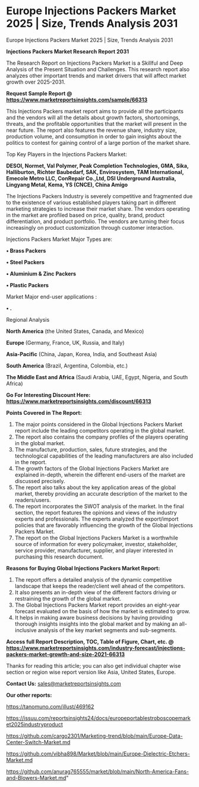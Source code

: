 # Europe Injections Packers Market 2025 | Size, Trends Analysis 2031
Europe Injections Packers Market 2025 | Size, Trends Analysis 2031

<strong>Injections Packers Market Research Report 2031</strong>

The Research Report on Injections Packers Market is a Skillful and Deep Analysis of the Present Situation and Challenges. This research report also analyzes other important trends and market drivers that will affect market growth over 2025-2031.

<strong>Request Sample Report @ <a href=https://www.marketreportsinsights.com/sample/66313>https://www.marketreportsinsights.com/sample/66313</a></strong>

This Injections Packers market report aims to provide all the participants and the vendors will all the details about growth factors, shortcomings, threats, and the profitable opportunities that the market will present in the near future. The report also features the revenue share, industry size, production volume, and consumption in order to gain insights about the politics to contest for gaining control of a large portion of the market share.

Top Key Players in the Injections Packers Market:

<strong>DESOI, Normet, Val Polymer, Peak Completion Technologies, GMA, Sika, Halliburton, Richter Baubedarf, SAK, Envirosystem, TAM International, Emecole Metro LLC, ConRepair Co.,Ltd, DSI Underground Australia, Lingyang Metal, Kema, YS (CNCE), China Amigo</strong>

The Injections Packers Industry is severely competitive and fragmented due to the existence of various established players taking part in different marketing strategies to increase their market share. The vendors operating in the market are profiled based on price, quality, brand, product differentiation, and product portfolio. The vendors are turning their focus increasingly on product customization through customer interaction.

Injections Packers Market Major Types are:

<strong>• Brass Packers

• Steel Packers

• Aluminium & Zinc Packers

• Plastic Packers</strong>

Market Major end-user applications :

<strong>• .</strong>

Regional Analysis

</u><strong><b>North America</b></strong> (the United States, Canada, and Mexico)

<strong><b>Europe </b></strong>(Germany, France, UK, Russia, and Italy)

<strong><b>Asia-Pacific</b></strong> (China, Japan, Korea, India, and Southeast Asia)

<strong><b>South America</b></strong> (Brazil, Argentina, Colombia, etc.)

<strong><b>The Middle East and Africa</b></strong> (Saudi Arabia, UAE, Egypt, Nigeria, and South Africa)

<strong>Go For Interesting Discount Here: <a href=https://www.marketreportsinsights.com/discount/66313>https://www.marketreportsinsights.com/discount/66313</a></strong>

<strong>Points Covered in The Report:</strong>
<ol>
  <li>The major points considered in the Global Injections Packers Market report include the leading competitors operating in the global market.</li>
  <li>The report also contains the company profiles of the players operating in the global market.</li>
  <li>The manufacture, production, sales, future strategies, and the technological capabilities of the leading manufacturers are also included in the report.</li>
  <li>The growth factors of the Global Injections Packers Market are explained in-depth, wherein the different end-users of the market are discussed precisely.</li>
  <li>The report also talks about the key application areas of the global market, thereby providing an accurate description of the market to the readers/users.</li>
  <li>The report incorporates the SWOT analysis of the market. In the final section, the report features the opinions and views of the industry experts and professionals. The experts analyzed the export/import policies that are favorably influencing the growth of the Global Injections Packers Market.</li>
  <li>The report on the Global Injections Packers Market is a worthwhile source of information for every policymaker, investor, stakeholder, service provider, manufacturer, supplier, and player interested in purchasing this research document.</li>
</ol>
<strong>Reasons for Buying Global Injections Packers Market Report:</strong>

<ol>
  <li>The report offers a detailed analysis of the dynamic competitive landscape that keeps the reader/client well ahead of the competitors.</li>
  <li>It also presents an in-depth view of the different factors driving or restraining the growth of the global market.</li>
  <li>The Global Injections Packers Market report provides an eight-year forecast evaluated on the basis of how the market is estimated to grow.</li>
  <li>It helps in making aware business decisions by having providing thorough insights insights into the global market and by making an all-inclusive analysis of the key market segments and sub-segments.</li>
</ol>
<strong>Access full Report Description, TOC, Table of Figure, Chart, etc. @ <a href=https://www.marketreportsinsights.com/industry-forecast/injections-packers-market-growth-and-size-2021-66313>https://www.marketreportsinsights.com/industry-forecast/injections-packers-market-growth-and-size-2021-66313</a></strong>


Thanks for reading this article; you can also get individual chapter wise section or region wise report version like Asia, United States, Europe.

<strong>Contact Us:</strong>
sales@marketreportsinsights.com

<strong>Our other reports:</strong>

<a href=https://tanomuno.com/illust/469162>https://tanomuno.com/illust/469162</a>

<a href=https://issuu.com/reportsinsights24/docs/europeportablestroboscopemarket2025industryproduct>https://issuu.com/reportsinsights24/docs/europeportablestroboscopemarket2025industryproduct</a>

<a href=https://github.com/cargo2301/Marketing-trend/blob/main/Europe-Data-Center-Switch-Market.md>https://github.com/cargo2301/Marketing-trend/blob/main/Europe-Data-Center-Switch-Market.md</a>

<a href=https://github.com/vibha898/Market/blob/main/Europe-Dielectric-Etchers-Market.md>https://github.com/vibha898/Market/blob/main/Europe-Dielectric-Etchers-Market.md</a>

<a href=https://github.com/anurag765555/market/blob/main/North-America-Fans-and-Blowers-Market.md>https://github.com/anurag765555/market/blob/main/North-America-Fans-and-Blowers-Market.md</a>"
